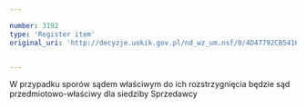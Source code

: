 ```yaml
---

number: 3192
type: 'Register item'
original_uri: 'http://decyzje.uokik.gov.pl/nd_wz_um.nsf/0/4D47792CB5416893C12579FF00376565?OpenDocument'


---
```


W przypadku sporów sądem właściwym do ich rozstrzygnięcia będzie sąd przedmiotowo-właściwy dla siedziby Sprzedawcy
